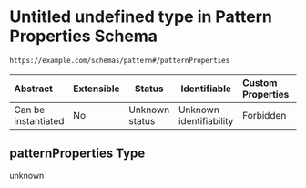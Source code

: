 # Untitled undefined type in Pattern Properties Schema

```txt
https://example.com/schemas/pattern#/patternProperties
```




| Abstract            | Extensible | Status         | Identifiable            | Custom Properties | Additional Properties | Access Restrictions | Defined In                                                                               |
| :------------------ | ---------- | -------------- | ----------------------- | :---------------- | --------------------- | ------------------- | ---------------------------------------------------------------------------------------- |
| Can be instantiated | No         | Unknown status | Unknown identifiability | Forbidden         | Allowed               | none                | [pattern.schema.json\*](../generated-schemas/pattern.schema.json "open original schema") |

## patternProperties Type

unknown
